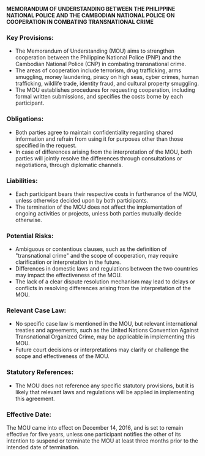 **MEMORANDUM OF UNDERSTANDING BETWEEN THE PHILIPPINE NATIONAL POLICE AND THE CAMBODIAN NATIONAL POLICE ON COOPERATION IN COMBATING TRANSNATIONAL CRIME**

### Key Provisions:

*   The Memorandum of Understanding (MOU) aims to strengthen cooperation between the Philippine National Police (PNP) and the Cambodian National Police (CNP) in combating transnational crime.
*   The areas of cooperation include terrorism, drug trafficking, arms smuggling, money laundering, piracy on high seas, cyber crimes, human trafficking, wildlife trade, identity fraud, and cultural property smuggling.
*   The MOU establishes procedures for requesting cooperation, including formal written submissions, and specifies the costs borne by each participant.

### Obligations:

*   Both parties agree to maintain confidentiality regarding shared information and refrain from using it for purposes other than those specified in the request.
*   In case of differences arising from the interpretation of the MOU, both parties will jointly resolve the differences through consultations or negotiations, through diplomatic channels.

### Liabilities:

*   Each participant bears their respective costs in furtherance of the MOU, unless otherwise decided upon by both participants.
*   The termination of the MOU does not affect the implementation of ongoing activities or projects, unless both parties mutually decide otherwise.

### Potential Risks:

*   Ambiguous or contentious clauses, such as the definition of "transnational crime" and the scope of cooperation, may require clarification or interpretation in the future.
*   Differences in domestic laws and regulations between the two countries may impact the effectiveness of the MOU.
*   The lack of a clear dispute resolution mechanism may lead to delays or conflicts in resolving differences arising from the interpretation of the MOU.

### Relevant Case Law:

*   No specific case law is mentioned in the MOU, but relevant international treaties and agreements, such as the United Nations Convention Against Transnational Organized Crime, may be applicable in implementing this MOU.
*   Future court decisions or interpretations may clarify or challenge the scope and effectiveness of the MOU.

### Statutory References:

*   The MOU does not reference any specific statutory provisions, but it is likely that relevant laws and regulations will be applied in implementing this agreement.

### Effective Date:

The MOU came into effect on December 14, 2016, and is set to remain effective for five years, unless one participant notifies the other of its intention to suspend or terminate the MOU at least three months prior to the intended date of termination.